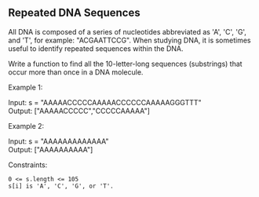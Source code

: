 ## Repeated DNA Sequences

All DNA is composed of a series of nucleotides abbreviated as 'A', 'C', 'G', and 'T', for example: "ACGAATTCCG". When studying DNA, it is sometimes useful to identify repeated sequences within the DNA.

Write a function to find all the 10-letter-long sequences (substrings) that occur more than once in a DNA molecule.

 

Example 1:

Input: s = "AAAAACCCCCAAAAACCCCCCAAAAAGGGTTT"  
Output: ["AAAAACCCCC","CCCCCAAAAA"]

Example 2:

Input: s = "AAAAAAAAAAAAA"  
Output: ["AAAAAAAAAA"]

 

Constraints:

    0 <= s.length <= 105
    s[i] is 'A', 'C', 'G', or 'T'.

